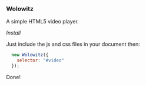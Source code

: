 ### Wolowitz

A simple HTML5 video player.

_Install_

Just include the js and css files in your document then:
```js
  new Wolowitz({
    selector: "#video"
  });
```
Done!
